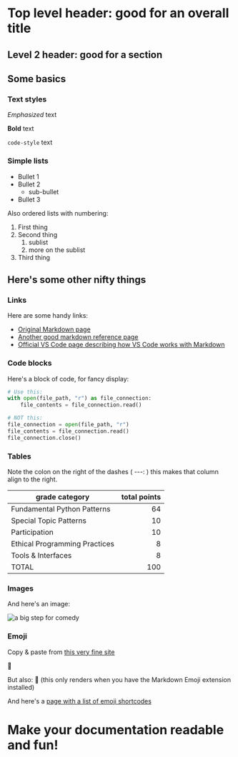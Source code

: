 # Top level header: good for an overall title

## Level 2 header: good for a section

## Some basics

### Text styles

*Emphasized* text

**Bold** text

`code-style` text

### Simple lists

- Bullet 1
- Bullet 2
  - sub-bullet
- Bullet 3

Also ordered lists with numbering:

1. First thing
2. Second thing
   1. sublist
   2. more on the sublist
3. Third thing

## Here's some other nifty things

### Links

Here are some handy links:

- [Original Markdown page](https://daringfireball.net/projects/markdown/syntax)
- [Another good markdown reference page](https://www.markdownguide.org/)
- [Official VS Code page describing how VS Code works with Markdown](https://code.visualstudio.com/Docs/languages/markdown)


### Code blocks

Here's a block of code, for fancy display:

```python
# Use this:
with open(file_path, "r") as file_connection:
    file_contents = file_connection.read()

# NOT this:
file_connection = open(file_path, "r")
file_contents = file_connection.read()
file_connection.close()
```

### Tables



Note the colon on the right of the dashes ( ---: ) this makes that column align to the right.

| grade category | total points|
|--- | ---: |
| Fundamental Python Patterns | 64|
| Special Topic Patterns | 10 |
| Participation | 10 |
| Ethical Programming Practices | 8 |
| Tools & Interfaces | 8 |
| TOTAL | 100 |

### Images

And here's an image:

![a big step for comedy](./silly_walk.jpeg)

### Emoji

Copy & paste from [this very fine site](https://emojipedia.org/)

🎃

But also: :jack_o_lantern: (this only renders when you have the Markdown Emoji extension installed)

And here's a [page with a list of emoji shortcodes](https://gist.github.com/rxaviers/7360908)

# Make your documentation readable and fun!